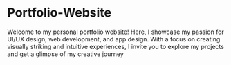 # Portfolio-Website
Welcome to my personal portfolio website! Here, I showcase my passion for UI/UX design, web development, and app design. With a focus on creating visually striking and intuitive experiences, I invite you to explore my projects and get a glimpse of my creative journey
